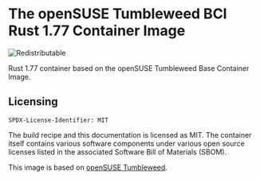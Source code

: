 # The openSUSE Tumbleweed BCI Rust 1.77 Container Image
![Redistributable](https://img.shields.io/badge/Redistributable-Yes-green)


Rust 1.77 container based on the openSUSE Tumbleweed Base Container Image.

## Licensing
`SPDX-License-Identifier: MIT`

The build recipe and this documentation is licensed as MIT.
The container itself contains various software components under various open source licenses listed in the associated
Software Bill of Materials (SBOM).

This image is based on [openSUSE Tumbleweed](https://get.opensuse.org/tumbleweed/).
